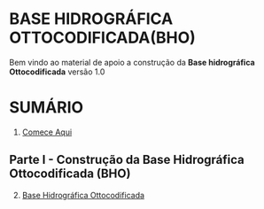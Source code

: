 # BASE HIDROGRÁFICA OTTOCODIFICADA(BHO)

Bem vindo ao material de apoio a construção da **Base hidrográfica Ottocodificada** versão 1.0

# SUMÁRIO

1. [Comece Aqui](https://github.com/deamorim2/bho/blob/master/tutorial/01/PT-BR.md)

## Parte I - Construção da Base Hidrográfica Ottocodificada (BHO)

2. [Base Hidrográfica Ottocodificada](https://github.com/deamorim2/sbde/blob/master/wiki/02/texto.md)
